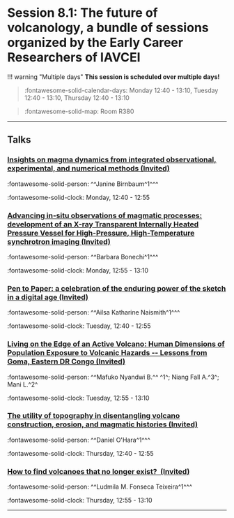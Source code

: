 # Session 8.1: The future of volcanology, a bundle of sessions organized by the Early Career Researchers of IAVCEI

!!! warning "Multiple days"
    **This session is scheduled over multiple days!**

> :fontawesome-solid-calendar-days: Monday 12:40 - 13:10, Tuesday 12:40 - 13:10, Thursday 12:40 - 13:10

> :fontawesome-solid-map: Room R380

---

## Talks

### [Insights on magma dynamics from integrated observational, experimental, and numerical methods (Invited)](../blog/posts/8-1-1.md)
:fontawesome-solid-person: ^^Janine Birnbaum^1^^^ 

:fontawesome-solid-clock: Monday, 12:40 - 12:55

### [Advancing in-situ observations of magmatic processes: development of an X-ray Transparent Internally Heated Pressure Vessel for High-Pressure, High-Temperature synchrotron imaging (Invited)](../blog/posts/8-1-2.md)
:fontawesome-solid-person: ^^Barbara Bonechi^1^^^ 

:fontawesome-solid-clock: Monday, 12:55 - 13:10

### [Pen to Paper: a celebration of the enduring power of the sketch in a digital age (Invited)](../blog/posts/8-1-3.md)
:fontawesome-solid-person: ^^Ailsa Katharine Naismith^1^^^ 

:fontawesome-solid-clock: Tuesday, 12:40 - 12:55

### [Living on the Edge of an Active Volcano: Human Dimensions of Population Exposure to Volcanic Hazards -- Lessons from Goma, Eastern DR Congo (Invited)](../blog/posts/8-1-4.md)
:fontawesome-solid-person: ^^Mafuko Nyandwi B.^^  ^1^; Niang Fall A.^3^; Mani L.^2^

:fontawesome-solid-clock: Tuesday, 12:55 - 13:10

### [The utility of topography in disentangling volcano construction, erosion, and magmatic histories (Invited)](../blog/posts/8-1-5.md)
:fontawesome-solid-person: ^^Daniel O'Hara^1^^^ 

:fontawesome-solid-clock: Thursday, 12:40 - 12:55

### [How to find volcanoes that no longer exist?  (Invited)](../blog/posts/8-1-6.md)
:fontawesome-solid-person: ^^Ludmila M. Fonseca Teixeira^1^^^ 

:fontawesome-solid-clock: Thursday, 12:55 - 13:10

---

